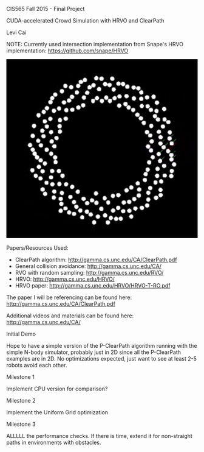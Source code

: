 ﻿CIS565 Fall 2015 - Final Project

CUDA-accelerated Crowd Simulation with HRVO and ClearPath

Levi Cai

NOTE: Currently used intersection implementation from Snape's HRVO implementation: https://github.com/snape/HRVO

![](img/200_robots.PNG)

Papers/Resources Used:

* ClearPath algorithm: http://gamma.cs.unc.edu/CA/ClearPath.pdf
* General collision avoidance: http://gamma.cs.unc.edu/CA/
* RVO with random sampling: http://gamma.cs.unc.edu/RVO/
* HRVO: http://gamma.cs.unc.edu/HRVO/
* HRVO paper: http://gamma.cs.unc.edu/HRVO/HRVO-T-RO.pdf


The paper I will be referencing can be found here: http://gamma.cs.unc.edu/CA/ClearPath.pdf


Additional videos and materials can be found here: http://gamma.cs.unc.edu/CA/


Initial Demo


Hope to have a simple version of the P-ClearPath algorithm running with the simple N-body simulator, probably just in 2D since all the P-ClearPath examples are in 2D. No optimizations expected, just want to see at least 2-5 robots avoid each other.


Milestone 1

Implement CPU version for comparison? 

Milestone 2

Implement the Uniform Grid optimization

Milestone 3

ALLLLL the performance checks. If there is time, extend it for non-straight paths in environments with obstacles.
